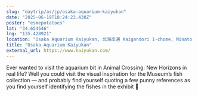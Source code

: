 ```yaml
---
slug: "daytrip/as/jp/osaka-aquarium-kaiyukan"
date: "2025-06-19T18:24:23.430Z"
poster: "esmepotatoes"
lat: "34.654546"
lng: "135.428921"
location: "Osaka Aquarium Kaiyukan, 北海岸通 Kaigandori 1-chome, Minato District"
title: "Osaka Aquarium Kaiyukan"
external_url: https://www.kaiyukan.com/
---
```

Ever wanted to visit the aquarium bit in Animal Crossing: New Horizons in real life? Well you could visit the visual inspiration for the Museum’s fish collection — and probably find yourself quoting a few punny references as you find yourself identifying the fishes in the exhibit 🙂
